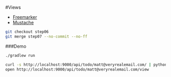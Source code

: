 #Views

* [ Freemarker ]( http://freemarker.org/ )
* [ Mustache ]( https://github.com/spullara/mustache.java )


```bash
git checkout step06
git merge step07 --no-commit --no-ff
```

###Demo

```bash
./gradlew run

curl -s http://localhost:9000/api/todo/matt@veryrealemail.com/ | python -m json.tool
open http://localhost:9000/api/todo/matt@veryrealemail.com/view
```
